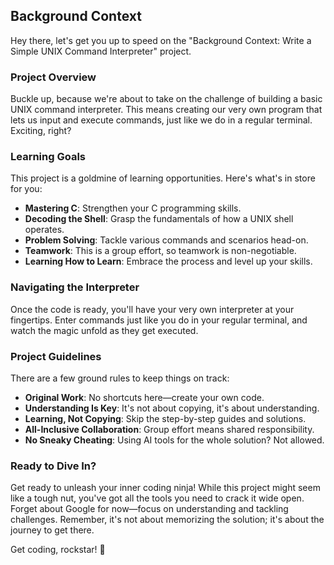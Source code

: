 ## Background Context

Hey there, let's get you up to speed on the "Background Context: Write a Simple UNIX Command Interpreter" project.

### Project Overview

Buckle up, because we're about to take on the challenge of building a basic UNIX command interpreter. This means creating our very own program that lets us input and execute commands, just like we do in a regular terminal. Exciting, right?

### Learning Goals

This project is a goldmine of learning opportunities. Here's what's in store for you:

- **Mastering C**: Strengthen your C programming skills.
- **Decoding the Shell**: Grasp the fundamentals of how a UNIX shell operates.
- **Problem Solving**: Tackle various commands and scenarios head-on.
- **Teamwork**: This is a group effort, so teamwork is non-negotiable.
- **Learning How to Learn**: Embrace the process and level up your skills.

### Navigating the Interpreter

Once the code is ready, you'll have your very own interpreter at your fingertips. Enter commands just like you do in your regular terminal, and watch the magic unfold as they get executed.

### Project Guidelines

There are a few ground rules to keep things on track:

- **Original Work**: No shortcuts here—create your own code.
- **Understanding Is Key**: It's not about copying, it's about understanding.
- **Learning, Not Copying**: Skip the step-by-step guides and solutions.
- **All-Inclusive Collaboration**: Group effort means shared responsibility.
- **No Sneaky Cheating**: Using AI tools for the whole solution? Not allowed.

### Ready to Dive In?

Get ready to unleash your inner coding ninja! While this project might seem like a tough nut, you've got all the tools you need to crack it wide open. Forget about Google for now—focus on understanding and tackling challenges. Remember, it's not about memorizing the solution; it's about the journey to get there.

Get coding, rockstar! 🚀


